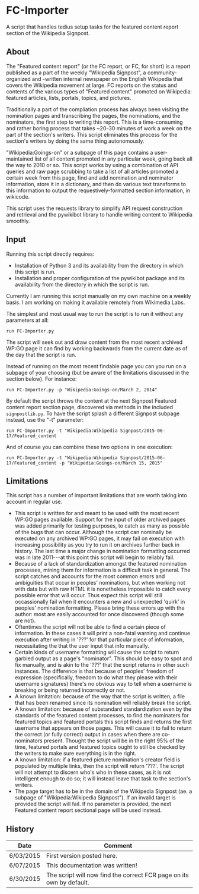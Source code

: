 # FC-Importer
A script that handles tedius setup tasks for the featured content report section of the Wikipedia Signpost.

<h2>About</h2>

The "Featured content report" (or the FC report, or FC, for short) is a report published as a part of the weekly "Wikipedia Signpost", a community-organized and -written internal newspaper on the English Wikipedia that covers the Wikipedia movement at large. FC reports on the status and contents of the various types of "Featured content" promoted on Wikipedia: featured articles, lists, portals, topics, and pictures.

Traditionally a part of the compliation process has always been visiting the nomination pages and transcribing the pages, the nominations, and the nominators, the first step to writing this report. This is a time-consuming and rather boring process that takes ~20-30 minutes of work a week on the part of the section's writers. This script eliminates this process for the section's writers by doing the same thing autonomously.

"Wikipedia:Goings-on" or a subpage of this page contains a user-maintained list of all content promoted in any particular week, going back all the way to 2010 or so. This script works by using a combination of API queries and raw page scrubbing to take a list of all articles promoted a certain week from this page, find and add nomination and nominator information, store it in a dictionary, and then do various text transforms to this information to output the requestively-formatted section information, in wikicode.

This script uses the requests library to simplify API request construction and retrieval and the pywikibot library to handle writing content to Wikipedia smoothly.

<h2>Input</h2>

Running this script directly requires:
* Installation of Python 3 and its availability from the directory in which this script is run.
* Installation and proper configuration of the pywikibot package and its availability from the directory in which the script is run.

Currently I am running this script manually on my own machine on a weekly basis. I am working on making it available remotely from Wikimedia Labs.

The simplest and most usual way to run the script is to run it without any parameters at all:

    run FC-Importer.py

The script will seek out and draw content from the most recent archived WP:GO page it can find by working backwards from the current date as of the day that the script is run.

Instead of running on the most recent findable page you can you run on a subpage of your choosing (but be aware of the limitations discussed in the section below). For instance:

    run FC-Importer.py -p "Wikipedia:Goings-on/March 2, 2014"

By default the script throws the content at the next Signpost Featured content report section page, discovered via methods in the included `signpostlib.py`. To have the script splash a different Signpost subpage instead, use the "-t" parameter:

    run FC-Importer.py -t "Wikipedia:Wikipedia Signpost/2015-06-17/Featured_content

And of course you can combine these two options in one execution:

    run FC-Importer.py -t "Wikipedia:Wikipedia Signpost/2015-06-17/Featured_content -p "Wikipedia:Goings-on/March 15, 2015"

<h2>Limitations</h2>

This script has a number of important limitations that are worth taking into account in regular use.

* This script is written for and meant to be used with the most recent WP:GO pages available. Support for the input of older archived pages was added primarily for testing purposes, to catch as many as possible of the bugs that can occur. Although the script can nominally be executed on any archived WP:GO pages, it may fail on execution with increasing possibility as you try to run it on archives further back in history. The last time a major change in nomination formatting occurred was in late 2011---at this point this script will begin to reliably fail.
* Because of a lack of standardization amongst the featured nomination processes, mining them for information is a difficult task in general. The script catches and accounts for the most common errors and ambiguities that occur in peoples' nominations, but when working not with data but with raw HTML it is nonetheless impossible to catch every possible error that will occur. Thus expect this script will still occassionally fail when it encounters a new and unexpected 'quirk' in peoples' nomination formatting. Please bring these errors up with the author: most are easily accounted for once discovered (though some are not).
* Oftentimes the script will not be able to find a certain piece of information. In these cases it will print a non-fatal warning and continue execution after writing in '???' for that particular piece of information, necessitating the that the user input that info manually.
* Certain kinds of username formatting will cause the script to return garbled output as a page's "nominator". This should be easy to spot and fix manually, and is akin to the '???' that the script returns in other such instances. The difference is that because of peoples' freedom of expression (specifically, freedom to do what they please with their username signatures) there's no obvious way to tell when a username is breaking or being returned incorrectly or not.
* A known limitation: because of the way that the script is written, a file that has been renamed since its nomination will reliably break the script.
* A known limitation: because of substandard standardization even by the standards of the featured content processes, to find the nominaters for featured topics and featured portals this script finds and returns the first username that appears on those pages. This will cause it to fail to return the correct (or fully correct) output in cases when there are co-nominators present. Thought the script will be in the right 95% of the time, featured portals and featured topics ought to still be checked by the writers to make sure everything is in the right.
* A known limitation: if a featured picture nomination's creator field is populated by multiple links, then the script will return '???'. The script will not attempt to discern who's who in these cases, as it is not intelligent enough to do so; it will instead leave that task to the section's writers.
* The page target has to be in the domain of the Wikipedia Signpost (ae. a subpage of "Wikipedia:Wikipedia Signpost"). If an invalid target is provided the script will fail. If no parameter is provided, the next Featured content report sectional page will be used instead.

<h2>History</h2>

| Date  | Comment |
| ------------- | ------------- |
| 6/03/2015  | First version posted here. |
| 6/07/2015  | This documentation was written!  |
| 6/30/2015  | The script will now find the correct FCR page on its own by default. |
